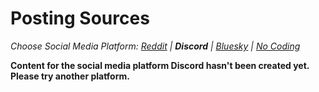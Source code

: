 # Posting Sources
_Choose Social Media Platform: <a href='../../../reddit/ch06_authenticity/02_posting_sources/02_demo_practice_author_info.html'>Reddit</a> | __Discord__ | <a href='../../../bsky/ch06_authenticity/02_posting_sources/02_demo_practice_author_info.html'>Bluesky</a> | <a href='../../../nocode/ch06_authenticity/02_posting_sources/02_demo_practice_author_info.html'>No Coding</a>_

__Content for the social media platform Discord hasn't been created yet. Please try another platform.__